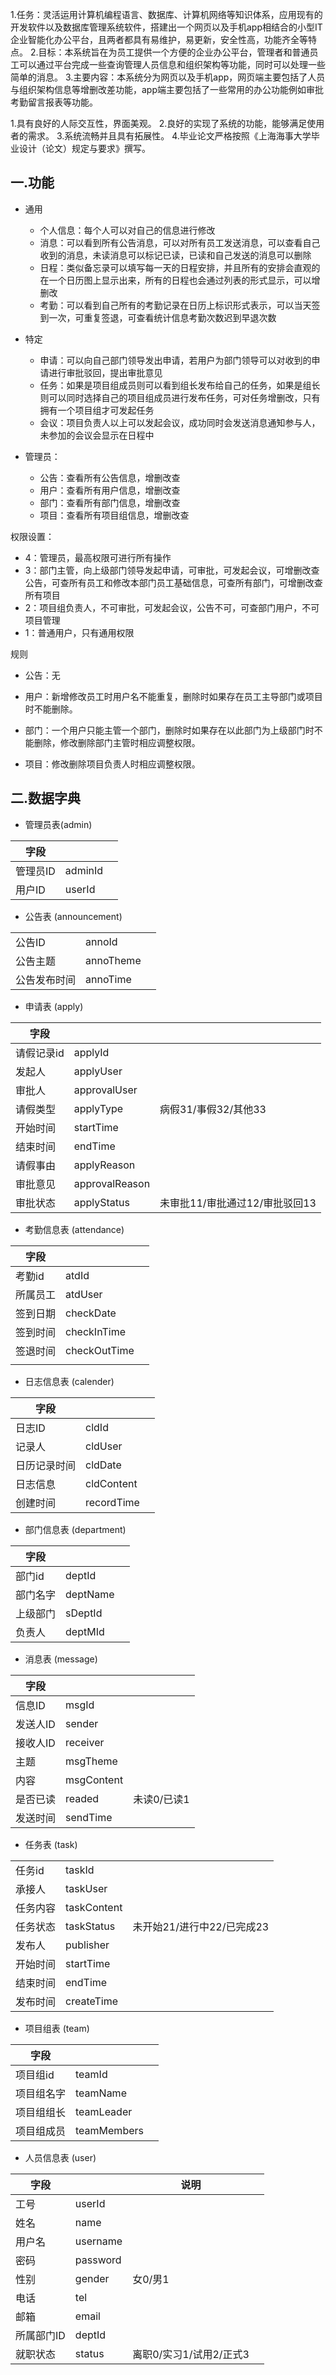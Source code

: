 1.任务：灵活运用计算机编程语言、数据库、计算机网络等知识体系，应用现有的开发软件以及数据库管理系统软件，搭建出一个网页以及手机app相结合的小型IT企业智能化办公平台，且两者都具有易维护，易更新，安全性高，功能齐全等特点。
2.目标：本系统旨在为员工提供一个方便的企业办公平台，管理者和普通员工可以通过平台完成一些查询管理人员信息和组织架构等功能，同时可以处理一些简单的消息。
3.主要内容：本系统分为网页以及手机app，网页端主要包括了人员与组织架构信息等增删改差功能，app端主要包括了一些常用的办公功能例如审批考勤留言报表等功能。

1.具有良好的人际交互性，界面美观。
2.良好的实现了系统的功能，能够满足使用者的需求。
3.系统流畅并且具有拓展性。
4.毕业论文严格按照《上海海事大学毕业设计（论文）规定与要求》撰写。



## 一.功能

- 通用

  - 个人信息：每个人可以对自己的信息进行修改
  - 消息：可以看到所有公告消息，可以对所有员工发送消息，可以查看自己收到的消息，未读消息可以标记已读，已读和自己发送的消息可以删除
  - 日程：类似备忘录可以填写每一天的日程安排，并且所有的安排会直观的在一个日历图上显示出来，所有的日程也会通过列表的形式显示，可以增删改
  - 考勤：可以看到自己所有的考勤记录在日历上标识形式表示，可以当天签到一次，可重复签退，可查看统计信息考勤次数迟到早退次数




- 特定
  - 申请：可以向自己部门领导发出申请，若用户为部门领导可以对收到的申请进行审批驳回，提出审批意见
  - 任务：如果是项目组成员则可以看到组长发布给自己的任务，如果是组长则可以同时选择自己的项目组成员进行发布任务，可对任务增删改，只有拥有一个项目组才可发起任务
  - 会议：项目负责人以上可以发起会议，成功同时会发送消息通知参与人，未参加的会议会显示在日程中

- 管理员：
  - 公告：查看所有公告信息，增删改查
  - 用户：查看所有用户信息，增删改查
  - 部门：查看所有部门信息，增删改查
  - 项目：查看所有项目组信息，增删改查
  

  

权限设置：
  - 4：管理员，最高权限可进行所有操作
  - 3：部门主管，向上级部门领导发起申请，可审批，可发起会议，可增删改查公告，可查所有员工和修改本部门员工基础信息，可查所有部门，可增删改查所有项目
  - 2：项目组负责人，不可审批，可发起会议，公告不可，可查部门用户，不可项目管理
  - 1：普通用户，只有通用权限



规则

- 公告：无

- 用户：新增修改员工时用户名不能重复，删除时如果存在员工主导部门或项目时不能删除。
- 部门：一个用户只能主管一个部门，删除时如果存在以此部门为上级部门时不能删除，修改删除部门主管时相应调整权限。
- 项目：修改删除项目负责人时相应调整权限。





















## 二.数据字典

- 管理员表(admin)

| 字段     |         |      |
| -------- | ------- | ---- |
| 管理员ID | adminId |      |
| 用户ID   | userId  |      |

- 公告表 (announcement)

|              |           |      |
| ------------ | --------- | ---- |
| 公告ID       | annoId    |      |
| 公告主题     | annoTheme |      |
| 公告发布时间 | annoTime  |      |

- 申请表 (apply)

| 字段     |      | |
| -------- | ---- | -------- |
|请假记录id|applyId|  |
| 发起人   | applyUser |  |
| 审批人   | approvalUser |  |
| 请假类型 | applyType | 病假31/事假32/其他33 |
| 开始时间 | startTime |  |
| 结束时间 | endTime |  |
| 请假事由 | applyReason |  |
| 审批意见 | approvalReason | |
| 审批状态 | applyStatus | 未审批11/审批通过12/审批驳回13 |

- 考勤信息表 (attendance)

| 字段     |              |      |
| -------- | ------------ | ---- |
| 考勤id   | atdId        |      |
| 所属员工 | atdUser      |      |
| 签到日期 | checkDate    |      |
| 签到时间 | checkInTime  |      |
| 签退时间 | checkOutTime |      |
|          |              |      |

- 日志信息表 (calender)

| 字段         |            |      |
| ------------ | ---------- | ---- |
| 日志ID       | cldId      |      |
| 记录人       | cldUser    |      |
| 日历记录时间 | cldDate    |      |
| 日志信息     | cldContent |      |
| 创建时间     | recordTime |      |

- 部门信息表 (department)

| 字段     |          |      |
| -------- | -------- | ---- |
| 部门id   | deptId   |      |
| 部门名字 | deptName |      |
| 上级部门 | sDeptId  |      |
| 负责人   | deptMId  |      |

- 消息表 (message)

| 字段     |            |             |
| -------- | ---------- | ----------- |
| 信息ID   | msgId      |             |
| 发送人ID | sender     |             |
| 接收人ID | receiver   |             |
| 主题     | msgTheme   |             |
| 内容     | msgContent |             |
| 是否已读 | readed     | 未读0/已读1 |
| 发送时间 | sendTime   |             |

- 任务表 (task)

|          |             |                            |
| -------- | ----------- | -------------------------- |
| 任务id   | taskId      |                            |
| 承接人   | taskUser    |                            |
| 任务内容 | taskContent |                            |
| 任务状态 | taskStatus  | 未开始21/进行中22/已完成23 |
| 发布人   | publisher   |                            |
| 开始时间 | startTime   |                            |
| 结束时间 | endTime     |                            |
| 发布时间 | createTime  |                            |

- 项目组表 (team)

| 字段       |             |      |
| ---------- | ----------- | ---- |
| 项目组id   | teamId      |      |
| 项目组名字 | teamName    |      |
| 项目组组长 | teamLeader  |      |
| 项目组成员 | teamMembers |      |


- 人员信息表 (user)

| 字段       |          | 说明                    |      |
| ---------- | -------- | ----------------------- | ---- |
| 工号       | userId   |                         |      |
| 姓名       | name     |                         |      |
| 用户名     | username |                         |      |
| 密码       | password |                         |      |
| 性别       | gender   | 女0/男1                 |      |
| 电话       | tel      |                         |      |
| 邮箱       | email    |                         |      |
| 所属部门ID | deptId   |                         |      |
| 就职状态   | status   | 离职0/实习1/试用2/正式3 |      |














